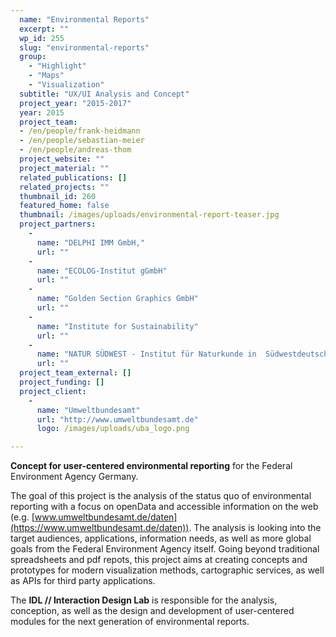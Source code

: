 ```yaml
---
  name: "Environmental Reports"
  excerpt: ""
  wp_id: 255
  slug: "environmental-reports"
  group: 
    - "Highlight"
    - "Maps"
    - "Visualization"
  subtitle: "UX/UI Analysis and Concept"
  project_year: "2015-2017"
  year: 2015
  project_team:
  - /en/people/frank-heidmann
  - /en/people/sebastian-meier
  - /en/people/andreas-thom
  project_website: ""
  project_material: ""
  related_publications: []
  related_projects: ""
  thumbnail_id: 260
  featured_home: false
  thumbnail: /images/uploads/environmental-report-teaser.jpg
  project_partners: 
    - 
      name: "DELPHI IMM GmbH,"
      url: ""
    - 
      name: "ECOLOG-Institut gGmbH"
      url: ""
    - 
      name: "Golden Section Graphics GmbH"
      url: ""
    - 
      name: "Institute for Sustainability"
      url: ""
    - 
      name: "NATUR SÜDWEST - Institut für Naturkunde in  Südwestdeutschland"
      url: ""
  project_team_external: []
  project_funding: []
  project_client: 
    - 
      name: "Umweltbundesamt"
      url: "http://www.umweltbundesamt.de"
      logo: /images/uploads/uba_logo.png

---
```

**Concept for user-centered environmental reporting** for the Federal Environment Agency Germany.

The goal of this project is the analysis of the status quo of environmental reporting with a focus on openData and accessible information on the web (e.g. [www.umweltbundesamt.de/daten](https://www.umweltbundesamt.de/daten)). The analysis is looking into the target audiences, applications, information needs, as well as more global goals from the Federal Environment Agency itself. Going beyond traditional spreadsheets and pdf repots, this project aims at creating concepts and prototypes for modern visualization methods, cartographic services, as well as APIs for third party applications.

The **IDL // Interaction Design Lab** is responsible for the analysis, conception, as well as the design and development of user-centered modules for the next generation of environmental reports.